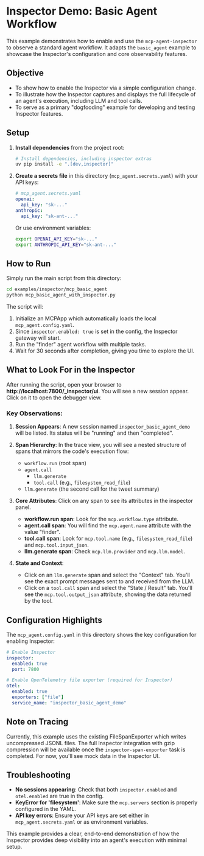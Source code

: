 # Inspector Demo: Basic Agent Workflow

This example demonstrates how to enable and use the `mcp-agent-inspector` to observe a standard agent workflow. It adapts the `basic_agent` example to showcase the Inspector's configuration and core observability features.

## Objective

- To show how to enable the Inspector via a simple configuration change.
- To illustrate how the Inspector captures and displays the full lifecycle of an agent's execution, including LLM and tool calls.
- To serve as a primary "dogfooding" example for developing and testing Inspector features.

## Setup

1. **Install dependencies** from the project root:
   ```bash
   # Install dependencies, including inspector extras
   uv pip install -e ".[dev,inspector]"
   ```

2. **Create a secrets file** in this directory (`mcp_agent.secrets.yaml`) with your API keys:
   ```yaml
   # mcp_agent.secrets.yaml
   openai:
     api_key: "sk-..."
   anthropic:
     api_key: "sk-ant-..."
   ```

   Or use environment variables:
   ```bash
   export OPENAI_API_KEY="sk-..."
   export ANTHROPIC_API_KEY="sk-ant-..."
   ```

## How to Run

Simply run the main script from this directory:

```bash
cd examples/inspector/mcp_basic_agent
python mcp_basic_agent_with_inspector.py
```

The script will:
1. Initialize an MCPApp which automatically loads the local `mcp_agent.config.yaml`.
2. Since `inspector.enabled: true` is set in the config, the Inspector gateway will start.
3. Run the "finder" agent workflow with multiple tasks.
4. Wait for 30 seconds after completion, giving you time to explore the UI.

## What to Look For in the Inspector

After running the script, open your browser to **http://localhost:7800/_inspector/ui**. You will see a new session appear. Click on it to open the debugger view.

### Key Observations:

1. **Session Appears**: A new session named `inspector_basic_agent_demo` will be listed. Its status will be "running" and then "completed".

2. **Span Hierarchy**: In the trace view, you will see a nested structure of spans that mirrors the code's execution flow:
   - `workflow.run` (root span)
   - `agent.call`
     - `llm.generate`
     - `tool.call` (e.g., `filesystem_read_file`)
   - `llm.generate` (the second call for the tweet summary)

3. **Core Attributes**: Click on any span to see its attributes in the inspector panel.
   - **workflow.run span**: Look for the `mcp.workflow.type` attribute.
   - **agent.call span**: You will find the `mcp.agent.name` attribute with the value "finder".
   - **tool.call span**: Look for `mcp.tool.name` (e.g., `filesystem_read_file`) and `mcp.tool.input_json`.
   - **llm.generate span**: Check `mcp.llm.provider` and `mcp.llm.model`.

4. **State and Context**:
   - Click on an `llm.generate` span and select the "Context" tab. You'll see the exact prompt messages sent to and received from the LLM.
   - Click on a `tool.call` span and select the "State / Result" tab. You'll see the `mcp.tool.output_json` attribute, showing the data returned by the tool.

## Configuration Highlights

The `mcp_agent.config.yaml` in this directory shows the key configuration for enabling Inspector:

```yaml
# Enable Inspector
inspector:
  enabled: true
  port: 7800

# Enable OpenTelemetry file exporter (required for Inspector)
otel:
  enabled: true
  exporters: ["file"]
  service_name: "inspector_basic_agent_demo"
```

## Note on Tracing

Currently, this example uses the existing FileSpanExporter which writes uncompressed JSONL files. The full Inspector integration with gzip compression will be available once the `inspector-span-exporter` task is completed. For now, you'll see mock data in the Inspector UI.

## Troubleshooting

- **No sessions appearing**: Check that both `inspector.enabled` and `otel.enabled` are true in the config.
- **KeyError for 'filesystem'**: Make sure the `mcp.servers` section is properly configured in the YAML.
- **API key errors**: Ensure your API keys are set either in `mcp_agent.secrets.yaml` or as environment variables.

This example provides a clear, end-to-end demonstration of how the Inspector provides deep visibility into an agent's execution with minimal setup.